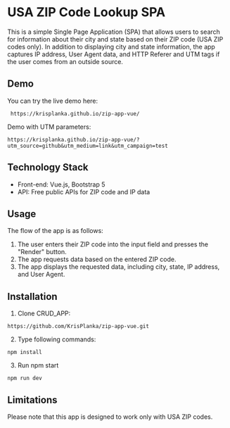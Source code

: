 # USA ZIP Code Lookup SPA

This is a simple Single Page Application (SPA) that allows users to search for information about their city and state based on their ZIP code (USA ZIP codes only). In addition to displaying city and state information, the app captures IP address, User Agent data, and HTTP Referer and UTM tags if the user comes from an outside source.

## Demo
You can try the live demo here:

``` console
 https://krisplanka.github.io/zip-app-vue/
```

Demo with UTM parameters: 

``` console
https://krisplanka.github.io/zip-app-vue/?utm_source=github&utm_medium=link&utm_campaign=test
```

## Technology Stack
- Front-end: Vue.js, Bootstrap 5
- API: Free public APIs for ZIP code and IP data

## Usage
The flow of the app is as follows:

1. The user enters their ZIP code into the input field and presses the "Render" button.
2. The app requests data based on the entered ZIP code.
3. The app displays the requested data, including city, state, IP address, and User Agent.

## Installation

1. Clone CRUD_APP:
``` console
https://github.com/KrisPlanka/zip-app-vue.git
```

2. Type following commands:
``` console
npm install
```

3. Run npm start
``` console
npm run dev
```

## Limitations
Please note that this app is designed to work only with USA ZIP codes.

